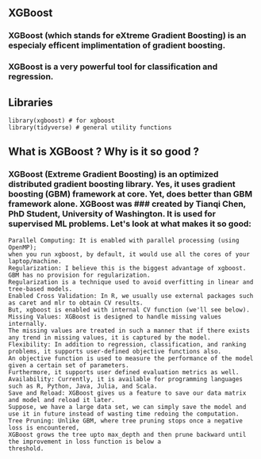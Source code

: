 ## XGBoost
### XGBoost (which stands for eXtreme Gradient Boosting) is an especialy efficent implimentation of gradient boosting.
### XGBoost is a very powerful tool for classification and regression.

## Libraries
    library(xgboost) # for xgboost
    library(tidyverse) # general utility functions
## What is XGBoost ? Why is it so good ?
### XGBoost (Extreme Gradient Boosting) is an optimized distributed gradient boosting library. Yes, it uses gradient boosting (GBM) framework at core. Yet, does better than GBM framework alone. XGBoost was ### created by Tianqi Chen, PhD Student, University of Washington. It is used for supervised ML problems.  Let's look at what makes it so good:

    Parallel Computing: It is enabled with parallel processing (using OpenMP); 
    when you run xgboost, by default, it would use all the cores of your laptop/machine.
    Regularization: I believe this is the biggest advantage of xgboost. GBM has no provision for regularization. 
    Regularization is a technique used to avoid overfitting in linear and tree-based models.
    Enabled Cross Validation: In R, we usually use external packages such as caret and mlr to obtain CV results. 
    But, xgboost is enabled with internal CV function (we'll see below).
    Missing Values: XGBoost is designed to handle missing values internally. 
    The missing values are treated in such a manner that if there exists any trend in missing values, it is captured by the model.
    Flexibility: In addition to regression, classification, and ranking problems, it supports user-defined objective functions also. 
    An objective function is used to measure the performance of the model given a certain set of parameters. 
    Furthermore, it supports user defined evaluation metrics as well.
    Availability: Currently, it is available for programming languages such as R, Python, Java, Julia, and Scala.
    Save and Reload: XGBoost gives us a feature to save our data matrix and model and reload it later. 
    Suppose, we have a large data set, we can simply save the model and use it in future instead of wasting time redoing the computation.
    Tree Pruning: Unlike GBM, where tree pruning stops once a negative loss is encountered, 
    XGBoost grows the tree upto max_depth and then prune backward until the improvement in loss function is below a 
    threshold.
